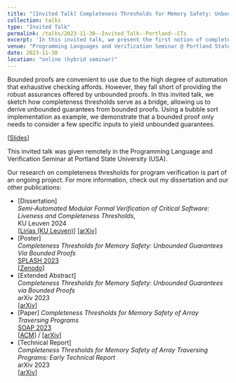 ```yaml
---
title: "[Invited Talk] Completeness Thresholds for Memory Safety: Unbounded Guarantees Via Bounded Proofs"
collection: talks
type: "Invited Talk"
permalink: /talks/2023-11-30--Invited_Talk--Portland--CTs
excerpt: 'In this invited talk, we present the first notion of completeness thresholds for memory safety proofs. They allow us to reduce unbounded memory safety proofs to bounded ones.'
venue: "Programming Languages and Verification Seminar @ Portland State University, USA"
date: 2023-11-30
location: "online (hybrid seminar)"
---
```


Bounded proofs are convenient to use due to the high degree of automation that exhaustive checking affords. 
However, they fall short of providing the robust assurances offered by unbounded proofs. 
In this invited talk, we sketch how completeness thresholds serve as a bridge, allowing us to derive unbounded guarantees from bounded proofs. 
Using a bubble sort implementation as example, we demonstrate that a bounded proof only needs to consider a few specific inputs to yield unbounded guarantees.

[[Slides](https://github.com/tobireinhard/Publications/raw/master/talks/invited/PSU--PLV_seminar--CTs--2023/PSU_2023--ct4ms--presentation.pdf)]

This invited talk was given remotely in the Programming Language and Verification Seminar at Portland State University (USA).

Our research on completeness thresholds for program verification is part of an ongoing project.
For more information, check out my dissertation and our other publications:

- [Dissertation]  
  *Semi-Automated Modular Formal Verification of Critical Software: Liveness and Completeness Thresholds*,  
  KU Leuven 2024  
  [[Lirias (KU Leuven)](https://lirias.kuleuven.be/4140343&lang=en)]
  [[arXiv](https://arxiv.org/abs/2403.00934)]
- [Poster]  
    *Completeness Thresholds for Memory Safety: Unbounded Guarantees Via Bounded Proofs*  
    [SPLASH 2023](https://2023.splashcon.org/track/splash-2023-Posters#event-overview)  
    [[Zenodo](https://zenodo.org/records/10066197)]
- [Extended Abstract]  
  *Completeness Thresholds for Memory Safety: Unbounded Guarantees via Bounded Proofs*  
  arXiv 2023  
  [[arXiv](https://arxiv.org/abs/2309.09731)]
- [Paper]
  *Completeness Thresholds for Memory Safety of Array Traversing Programs*  
  [SOAP 2023](https://pldi23.sigplan.org/home/SOAP-2023#event-overview)  
  [[ACM](https://dl.acm.org/doi/abs/10.1145/3589250.3596143)]
    / [[arXiv](https://arxiv.org/abs/2305.03606)]
- [Technical Report]  
  *Completeness Thresholds for Memory Safety of Array Traversing Programs: Early Technical Report*  
  arXiv 2023  
  [[arXiv](https://arxiv.org/abs/2211.11885)]

